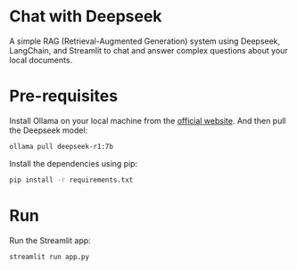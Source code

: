 # Chat with Deepseek
A simple RAG (Retrieval-Augmented Generation) system using Deepseek, LangChain, and Streamlit to chat and answer complex questions about your local documents.


# Pre-requisites
Install Ollama on your local machine from the [official website](https://ollama.com/). And then pull the Deepseek model:

```bash
ollama pull deepseek-r1:7b
```

Install the dependencies using pip:

```bash
pip install -r requirements.txt
```

# Run
Run the Streamlit app:

```bash
streamlit run app.py
```